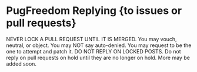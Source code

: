 # PugFreedom Replying {to issues or pull requests} #
NEVER LOCK A PULL REQUEST UNTIL IT IS MERGED.
You may vouch, neutral, or object.
You may NOT say auto-denied.
You may request to be the one to attempt and patch it.
DO NOT REPLY ON LOCKED POSTS.
Do not reply on pull requests on hold until they are no longer on hold.
More may be added soon.
